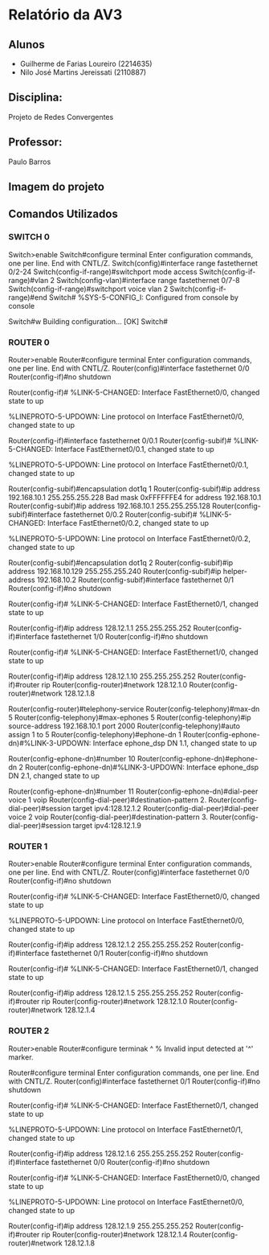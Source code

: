 # Relatório da AV3
 
## Alunos

- Guilherme de Farias Loureiro (2214635)
- Nilo José Martins Jereissati (2110887)

## Disciplina: 

Projeto de Redes Convergentes

## Professor: 

Paulo Barros

## Imagem do projeto

## Comandos Utilizados

### SWITCH 0

Switch>enable
Switch#configure terminal
Enter configuration commands, one per line.  End with CNTL/Z.
Switch(config)#interface range fastethernet 0/2-24
Switch(config-if-range)#switchport mode access
Switch(config-if-range)#vlan 2
Switch(config-vlan)#interface range fastethernet 0/7-8
Switch(config-if-range)#switchport voice vlan 2
Switch(config-if-range)#end
Switch#
%SYS-5-CONFIG_I: Configured from console by console

Switch#w
Building configuration...
[OK]
Switch#

### ROUTER 0

Router>enable
Router#configure terminal
Enter configuration commands, one per line.  End with CNTL/Z.
Router(config)#interface fastethernet 0/0
Router(config-if)#no shutdown

Router(config-if)#
%LINK-5-CHANGED: Interface FastEthernet0/0, changed state to up

%LINEPROTO-5-UPDOWN: Line protocol on Interface FastEthernet0/0, changed state to up

Router(config-if)#interface fastethernet 0/0.1
Router(config-subif)#
%LINK-5-CHANGED: Interface FastEthernet0/0.1, changed state to up

%LINEPROTO-5-UPDOWN: Line protocol on Interface FastEthernet0/0.1, changed state to up

Router(config-subif)#encapsulation dot1q 1
Router(config-subif)#ip address 192.168.10.1 255.255.255.228
Bad mask 0xFFFFFFE4 for address 192.168.10.1
Router(config-subif)#ip address 192.168.10.1 255.255.255.128
Router(config-subif)#interface fastethernet 0/0.2
Router(config-subif)#
%LINK-5-CHANGED: Interface FastEthernet0/0.2, changed state to up

%LINEPROTO-5-UPDOWN: Line protocol on Interface FastEthernet0/0.2, changed state to up

Router(config-subif)#encapsulation dot1q 2
Router(config-subif)#ip address 192.168.10.129 255.255.255.240
Router(config-subif)#ip helper-address 192.168.10.2
Router(config-subif)#interface fastethernet 0/1
Router(config-if)#no shutdown

Router(config-if)#
%LINK-5-CHANGED: Interface FastEthernet0/1, changed state to up

Router(config-if)#ip address 128.12.1.1 255.255.255.252
Router(config-if)#interface fastethernet 1/0
Router(config-if)#no shutdown

Router(config-if)#
%LINK-5-CHANGED: Interface FastEthernet1/0, changed state to up

Router(config-if)#ip address 128.12.1.10 255.255.255.252
Router(config-if)#router rip
Router(config-router)#network 128.12.1.0
Router(config-router)#network 128.12.1.8

Router(config-router)#telephony-service
Router(config-telephony)#max-dn 5
Router(config-telephony)#max-ephones 5
Router(config-telephony)#ip source-address 192.168.10.1 port 2000
Router(config-telephony)#auto assign 1 to 5
Router(config-telephony)#ephone-dn 1
Router(config-ephone-dn)#%LINK-3-UPDOWN: Interface ephone_dsp DN 1.1, changed state to up

Router(config-ephone-dn)#number 10
Router(config-ephone-dn)#ephone-dn 2
Router(config-ephone-dn)#%LINK-3-UPDOWN: Interface ephone_dsp DN 2.1, changed state to up

Router(config-ephone-dn)#number 11
Router(config-ephone-dn)#dial-peer voice 1 voip
Router(config-dial-peer)#destination-pattern 2.
Router(config-dial-peer)#session target ipv4:128.12.1.2
Router(config-dial-peer)#dial-peer voice 2 voip
Router(config-dial-peer)#destination-pattern 3.
Router(config-dial-peer)#session target ipv4:128.12.1.9

### ROUTER 1

Router>enable
Router#configure terminal
Enter configuration commands, one per line.  End with CNTL/Z.
Router(config)#interface fastethernet 0/0
Router(config-if)#no shutdown

Router(config-if)#
%LINK-5-CHANGED: Interface FastEthernet0/0, changed state to up

%LINEPROTO-5-UPDOWN: Line protocol on Interface FastEthernet0/0, changed state to up

Router(config-if)#ip address 128.12.1.2 255.255.255.252
Router(config-if)#interface fastethernet 0/1
Router(config-if)#no shutdown

Router(config-if)#
%LINK-5-CHANGED: Interface FastEthernet0/1, changed state to up

Router(config-if)#ip address 128.12.1.5 255.255.255.252
Router(config-if)#router rip
Router(config-router)#network 128.12.1.0
Router(config-router)#network 128.12.1.4

### ROUTER 2

Router>enable
Router#configure terminak
                        ^
% Invalid input detected at '^' marker.
	
Router#configure terminal
Enter configuration commands, one per line.  End with CNTL/Z.
Router(config)#interface fastethernet 0/1
Router(config-if)#no shutdown

Router(config-if)#
%LINK-5-CHANGED: Interface FastEthernet0/1, changed state to up

%LINEPROTO-5-UPDOWN: Line protocol on Interface FastEthernet0/1, changed state to up

Router(config-if)#ip address 128.12.1.6 255.255.255.252
Router(config-if)#interface fastethernet 0/0
Router(config-if)#no shutdown

Router(config-if)#
%LINK-5-CHANGED: Interface FastEthernet0/0, changed state to up

%LINEPROTO-5-UPDOWN: Line protocol on Interface FastEthernet0/0, changed state to up

Router(config-if)#ip address 128.12.1.9 255.255.255.252
Router(config-if)#router rip
Router(config-router)#network 128.12.1.4
Router(config-router)#network 128.12.1.8